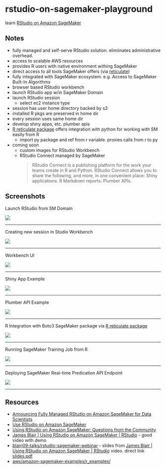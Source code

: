 # rstudio-on-sagemaker-playground

learn [RStudio on Amazon SageMaker](https://docs.aws.amazon.com/sagemaker/latest/dg/rstudio-use.html)

## Notes

- fully managed and self-serve RStudio solution.  elimiinates administrative overhead.
- access to scalable AWS resources
- provides R users with native environment  withing SageMaker
- direct access to all tools SageMaker offers (via [reticulate](https://rstudio.github.io/reticulate/))
- fully integrated with SageMaker ecosystem.  e.g. Access to SageMaker Built-In Algorithms
- browser based RStudio workbench
- launch RStudio app w/in SageMaker Domain
- launch RStudio session
  - select ec2 instance type
- session has user home directory backed by s3
- installed R pkgs are preserved in home dir
- every session uses same home dir
- develop shiny apps, etc. plumber apis
- [R reticulate package](https://rstudio.github.io/reticulate/) offers integration with python for working with SM easily from R
  - import py package and ref from r variable. proxies calls from r to py
- coming soon
  - custom images for RStudio Workbench
  - RStudio Connect managed by SageMaker
    > RStudio Connect is a publishing platform for the work your teams create in R and Python. RStudio Connect allows you to share the following, and more, in one convenient place: Shiny applications. R Markdown reports. Plumber APIs.

## Screenshots

Launch RStudio from SM Domain

![](https://www.evernote.com/l/AAEQHPKHaTBJH5f8xVyX8qzRdh65ba_5xEQB/image.png)

---

Creating new session in Studio Workbench

![](https://www.evernote.com/l/AAFiri3so4hHYan2WCQTTIFktPIZf1j5XGcB/image.png)

---

Workbench UI

![](https://www.evernote.com/l/AAFT-nHBCUNErZJbVv_lPkzRFRImmnOpRhQB/image.png)

---

Shiny App Example

![](https://www.evernote.com/l/AAGIHWXIq2RPT7soWcQPYCp1shS4kM9a7vsB/image.png)

---

Plumber API Example

![](https://www.evernote.com/l/AAG7J_MsAshIo7HV5nIh7ixB-uuHWDohF1wB/image.png)

---

R Integration with Boto3 SageMaker package via [R reticulate package](https://rstudio.github.io/reticulate/)

![](https://www.evernote.com/l/AAG1nRkNGV9N6J2xhqGpFEej26prpF95ht4B/image.png)

---

Running SageMaker Training Job from R

![](https://www.evernote.com/l/AAFTYyt6bNpKLbWsgrUtzY7jKcNohpyPkSAB/image.png)

---

Deploying SageMaker Real-time Predication API Endpoint

![](https://www.evernote.com/l/AAEElKknxDlLPJeb4gP0-sadaFbmh2uuOPwB/image.png)

---

## Resources

- [Announcing Fully Managed RStudio on Amazon SageMaker for Data Scientists](https://aws.amazon.com/blogs/aws/announcing-fully-managed-rstudio-on-amazon-sagemaker-for-data-scientists/)
- [Use RStudio on Amazon SageMaker](https://docs.aws.amazon.com/sagemaker/latest/dg/rstudio-use.html)
- [Using RStudio on Amazon SageMaker: Questions from the Community](https://www.rstudio.com/blog/using-rstudio-on-amazon-sagemaker-faq/)
- [James Blair | Using RStudio on Amazon SageMaker | RStudio](https://www.youtube.com/watch?v=fmgSVRWgXDg) - good video with demo
- [blairj09-talks/rstudio-sagemaker-webinar](https://github.com/blairj09-talks/rstudio-sagemaker-webinar) - slides from [James Blair | Using RStudio on Amazon SageMaker | RStudio](https://www.youtube.com/watch?v=fmgSVRWgXDg) video.  direct link [slides.pdf](https://github.com/blairj09-talks/rstudio-sagemaker-webinar/blob/main/slides/slides.pdf)
- [aws/amazon-sagemaker-examples/r_examples/](https://github.com/aws/amazon-sagemaker-examples/tree/main/r_examples)